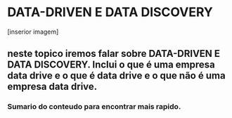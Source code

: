 # DATA-DRIVEN E DATA DISCOVERY
 [inserior imagem]
## neste topico iremos falar sobre DATA-DRIVEN E DATA DISCOVERY. Inclui o que é uma empresa data drive e o que é data drive e o que não é uma empresa data drive. 

### Sumario do conteudo para encontrar mais rapido. 
